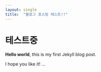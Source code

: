 ```yaml
---
layout: single
title:  "블로그 포스팅 테스트!!"
---
```


# 테스트중

**Hello world**, this is my first Jekyll blog post.

I hope you like it!
...
